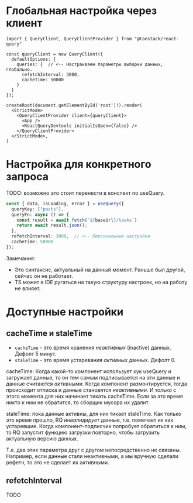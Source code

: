 # Глобальная настройка через клиент

```react
import { QueryClient, QueryClientProvider } from "@tanstack/react-query"

const queryClient = new QueryClient({
  defaultOptions: {
    queries: {  // <-- Настраиваем параметры выборки данных, глобально.
      refetchInterval: 3000,
      cacheTime: 50000
    }
  }
});

createRoot(document.getElementById('root')!).render(
  <StrictMode>
    <QueryClientProvider client={queryClient}>
      <App />
      <ReactQueryDevtools initialIsOpen={false} />
    </QueryClientProvider>
  </StrictMode>,
)
```

# Настройка для конкретного запроса

TODO: возможно это стоит перенести в конспект по useQuery.

```typescript
const { data, isLoading, error } = useQuery({
  queryKey: ["posts"],
  queryFn: async () => {
    const result = await fetch(`${baseUrl}/tasks`)
    return await result.json();
  },
  refetchInterval: 3000,  // <-- Персональные настройки
  cacheTime: 50000
});
```

Замечания:

* Это синтаксис, актуальный на данный момент. Раньше был другой, сейчас он не работает.
* TS может в IDE ругаться на такую структуру настроек, но на работу не влияет.

# Доступные настройки

## cacheTime и staleTime

* `cacheTime` - это время хранения *неактивных* (inactive) данных. Дефолт 5 минут.
* `staleTime` - это время устаревания *активных* данных. Дефолт 0.

cacheTime: Когда какой-то компонент использует хук useQuery и загружает данные, то он тем самым подписывается на эти данные и данные считаются *активными*. Когда компонент размонтируется, тогда происходит отписка и данные становятся *неактивными*. И только с этого момента для них начинает тикать cacheTime. Если за это время никто к ним не обратится, то сборщик мусора их удалит.

staleTime: пока данные активны, для них тикает staleTime. Как только это время прошло, RQ *инвалидирует* данные, т.е. помечает их как устаревшие. Когда компонент-подписчик попробует обратиться к ним, то RQ запустит функцию загрузки повторно, чтобы загрузить актуальную версию данных.

Т.е. два этих параметра друг с другом непосредственно не связаны. Например, если данные стали неактивными, а мы вручную сделали рефетч, то это не сделает их активными.

## refetchInterval

TODO